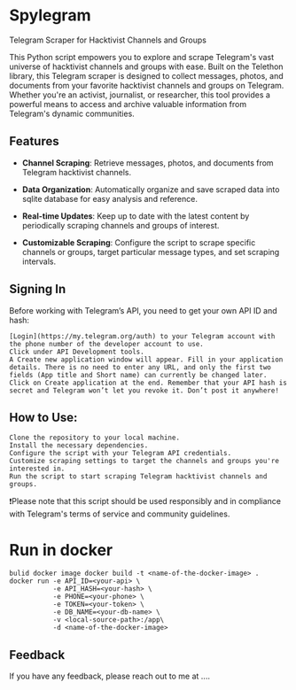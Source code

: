 # Spylegram
Telegram Scraper for Hacktivist Channels and Groups

This Python script empowers you to explore and scrape Telegram's vast universe of hacktivist channels and groups with ease. Built on the Telethon library, this Telegram scraper is designed to collect messages, photos, and documents from your favorite hacktivist channels and groups on Telegram. Whether you're an activist, journalist, or researcher, this tool provides a powerful means to access and archive valuable information from Telegram's dynamic communities.

## Features
- **Channel Scraping**: Retrieve messages, photos, and documents from Telegram hacktivist channels.

- **Data Organization**: Automatically organize and save scraped data into sqlite database for easy analysis and reference.

- **Real-time Updates**: Keep up to date with the latest content by periodically scraping channels and groups of interest.

- **Customizable Scraping**: Configure the script to scrape specific channels or groups, target particular message types, and set scraping intervals.


## Signing In

Before working with Telegram’s API, you need to get your own API ID and hash:

    [Login](https://my.telegram.org/auth) to your Telegram account with the phone number of the developer account to use.
    Click under API Development tools.
    A Create new application window will appear. Fill in your application details. There is no need to enter any URL, and only the first two fields (App title and Short name) can currently be changed later.
    Click on Create application at the end. Remember that your API hash is secret and Telegram won’t let you revoke it. Don’t post it anywhere!


## How to Use:

    Clone the repository to your local machine.
    Install the necessary dependencies.
    Configure the script with your Telegram API credentials.
    Customize scraping settings to target the channels and groups you're interested in.
    Run the script to start scraping Telegram hacktivist channels and groups.

❗Please note that this script should be used responsibly and in compliance with Telegram's terms of service and community guidelines.


# Run in docker
    bulid docker image docker build -t <name-of-the-docker-image> .
    docker run -e API_ID=<your-api> \
               -e API_HASH=<your-hash> \
               -e PHONE=<your-phone> \
               -e TOKEN=<your-token> \
               -e DB_NAME=<your-db-name> \
               -v <local-source-path>:/app\
               -d <name-of-the-docker-image>


## Feedback

If you have any feedback, please reach out to me at ....
